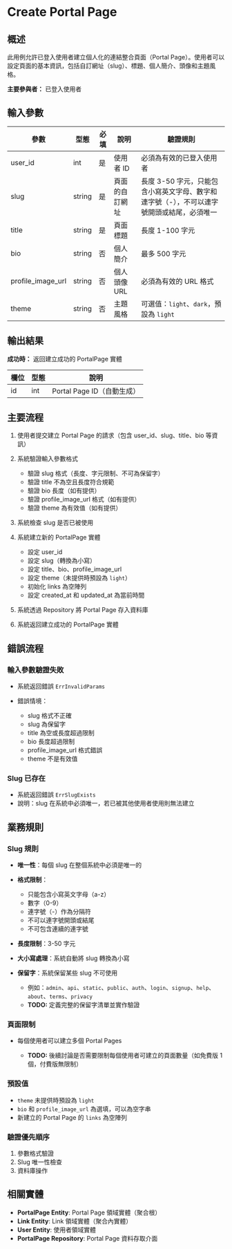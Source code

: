 # Create Portal Page

## 概述

此用例允許已登入使用者建立個人化的連結整合頁面（Portal Page）。使用者可以設定頁面的基本資訊，包括自訂網址（slug）、標題、個人簡介、頭像和主題風格。

**主要參與者：** 已登入使用者

## 輸入參數

| 參數 | 型態 | 必填 | 說明 | 驗證規則 |
|------|------|------|------|----------|
| user_id | int | 是 | 使用者 ID | 必須為有效的已登入使用者 |
| slug | string | 是 | 頁面的自訂網址 | 長度 3-50 字元，只能包含小寫英文字母、數字和連字號（-），不可以連字號開頭或結尾，必須唯一 |
| title | string | 是 | 頁面標題 | 長度 1-100 字元 |
| bio | string | 否 | 個人簡介 | 最多 500 字元 |
| profile_image_url | string | 否 | 個人頭像 URL | 必須為有效的 URL 格式 |
| theme | string | 否 | 主題風格 | 可選值：`light`、`dark`，預設為 `light` |

## 輸出結果

**成功時：** 返回建立成功的 PortalPage 實體

| 欄位 | 型態 | 說明 |
|------|------|------|
| id | int | Portal Page ID（自動生成） |

## 主要流程

1. 使用者提交建立 Portal Page 的請求（包含 user_id、slug、title、bio 等資訊）
2. 系統驗證輸入參數格式

    - 驗證 slug 格式（長度、字元限制、不可為保留字）
    - 驗證 title 不為空且長度符合規範
    - 驗證 bio 長度（如有提供）
    - 驗證 profile_image_url 格式（如有提供）
    - 驗證 theme 為有效值（如有提供）

3. 系統檢查 slug 是否已被使用
4. 系統建立新的 PortalPage 實體

    - 設定 user_id
    - 設定 slug（轉換為小寫）
    - 設定 title、bio、profile_image_url
    - 設定 theme（未提供時預設為 `light`）
    - 初始化 links 為空陣列
    - 設定 created_at 和 updated_at 為當前時間

5. 系統透過 Repository 將 Portal Page 存入資料庫
6. 系統返回建立成功的 PortalPage 實體

## 錯誤流程

### 輸入參數驗證失敗
- 系統返回錯誤 `ErrInvalidParams`
- 錯誤情境：

    - slug 格式不正確
    - slug 為保留字
    - title 為空或長度超過限制
    - bio 長度超過限制
    - profile_image_url 格式錯誤
    - theme 不是有效值

### Slug 已存在
- 系統返回錯誤 `ErrSlugExists`
- 說明：slug 在系統中必須唯一，若已被其他使用者使用則無法建立

## 業務規則

### Slug 規則
- **唯一性**：每個 slug 在整個系統中必須是唯一的
- **格式限制**：

    - 只能包含小寫英文字母（a-z）
    - 數字（0-9）
    - 連字號（-）作為分隔符
    - 不可以連字號開頭或結尾
    - 不可包含連續的連字號

- **長度限制**：3-50 字元
- **大小寫處理**：系統自動將 slug 轉換為小寫
- **保留字**：系統保留某些 slug 不可使用

    - 例如：`admin`、`api`、`static`、`public`、`auth`、`login`、`signup`、`help`、`about`、`terms`、`privacy`
    - **TODO:** 定義完整的保留字清單並實作驗證


### 頁面限制
- 每個使用者可以建立多個 Portal Pages

    - **TODO:** 後續討論是否需要限制每個使用者可建立的頁面數量（如免費版 1 個，付費版無限制）

### 預設值
- `theme` 未提供時預設為 `light`
- `bio` 和 `profile_image_url` 為選填，可以為空字串
- 新建立的 Portal Page 的 `links` 為空陣列

### 驗證優先順序
1. 參數格式驗證
2. Slug 唯一性檢查
3. 資料庫操作

## 相關實體

- **PortalPage Entity**: Portal Page 領域實體（聚合根）
- **Link Entity**: Link 領域實體（聚合內實體）
- **User Entity**: 使用者領域實體
- **PortalPage Repository**: Portal Page 資料存取介面
